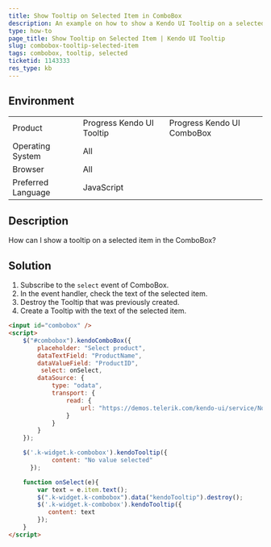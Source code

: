```yaml
---
title: Show Tooltip on Selected Item in ComboBox
description: An example on how to show a Kendo UI Tooltip on a selected item in the Kendo UI ComboBox.
type: how-to
page_title: Show Tooltip on Selected Item | Kendo UI Tooltip
slug: combobox-tooltip-selected-item
tags: combobox, tooltip, selected
ticketid: 1143333  
res_type: kb
---
```


## Environment

<table>
 <tr>
  <td>Product</td>
  <td>Progress Kendo UI Tooltip</td>
  <td>Progress Kendo UI ComboBox</td>
 </tr>
 <tr>
  <td>Operating System</td>
  <td>All</td>
 </tr>
 <tr>
  <td>Browser</td>
  <td>All</td>
 </tr>
 <tr>
  <td>Preferred Language</td>
  <td>JavaScript</td>
 </tr>
</table>

## Description

How can I show a tooltip on a selected item in the ComboBox?

## Solution

1. Subscribe to the `select` event of ComboBox.
1. In the event handler, check the text of the selected item.
1. Destroy the Tooltip that was previously created.
1. Create a Tooltip with the text of the selected item.

```html
<input id="combobox" />
<script>      
    $("#combobox").kendoComboBox({
        placeholder: "Select product",
        dataTextField: "ProductName",
        dataValueField: "ProductID",   
      	 select: onSelect,
        dataSource: {
            type: "odata",
            transport: {
                read: {
                    url: "https://demos.telerik.com/kendo-ui/service/Northwind.svc/Products",
                }
            }
        }
    });

    $('.k-widget.k-combobox').kendoTooltip({  
	   		content: "No value selected"
	  });

    function onSelect(e){
     	var text = e.item.text();
     	$(".k-widget.k-combobox").data("kendoTooltip").destroy();    
     	$('.k-widget.k-combobox').kendoTooltip({  
     	   content: text  				
     	});
    }    
</script>
```
